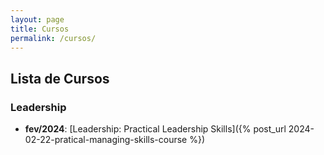 ```yaml
---
layout: page
title: Cursos 
permalink: /cursos/
---
```


## Lista de Cursos

### Leadership

- **fev/2024**: [Leadership: Practical Leadership Skills]({% post_url 2024-02-22-pratical-managing-skills-course %})
